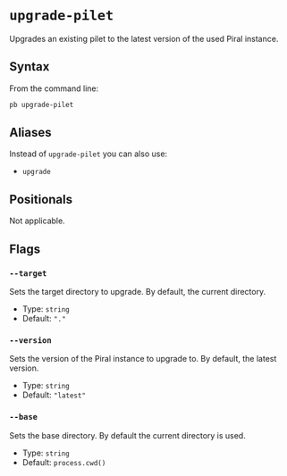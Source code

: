 # `upgrade-pilet`

<!--start:auto-generated-->

Upgrades an existing pilet to the latest version of the used Piral instance.

## Syntax

From the command line:

```sh
pb upgrade-pilet 
```

## Aliases

Instead of `upgrade-pilet` you can also use:

- `upgrade`

## Positionals

Not applicable.

## Flags

### `--target`

Sets the target directory to upgrade. By default, the current directory.

- Type: `string`
- Default: `"."`

### `--version`

Sets the version of the Piral instance to upgrade to. By default, the latest version.

- Type: `string`
- Default: `"latest"`

### `--base`

Sets the base directory. By default the current directory is used.

- Type: `string`
- Default: `process.cwd()`

<!--end:auto-generated-->
